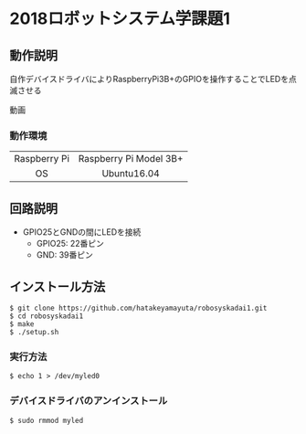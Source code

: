 # 2018ロボットシステム学課題1
## 動作説明
 自作デバイスドライバによりRaspberryPi3B+のGPIOを操作することでLEDを点滅させる <p> 
動画

### 動作環境

|||
|:--:|:--:|
|Raspberry Pi|Raspberry Pi Model 3B+|
|OS| Ubuntu16.04|
## 回路説明
* GPIO25とGNDの間にLEDを接続
  * GPIO25: 22番ピン
  * GND: 39番ピン

## インストール方法
```
$ git clone https://github.com/hatakeyamayuta/robosyskadai1.git
$ cd robosyskadai1
$ make
$ ./setup.sh
```
### 実行方法
```
$ echo 1 > /dev/myled0
```
### デバイスドライバのアンインストール
```
$ sudo rmmod myled
```
